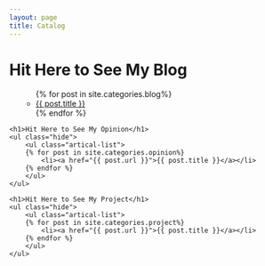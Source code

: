 ```yaml
---
layout: page
title: Catalog
---
```

<div class="catalog">
    <h1>Hit Here to See My Blog</h1>
    <ul class="hide">
        <ul class="artical-list">
        {% for post in site.categories.blog%}
            <li><a href="{{ post.url }}">{{ post.title }}</a></li>
        {% endfor %}
        </ul>
    </ul>
    
    <h1>Hit Here to See My Opinion</h1>
    <ul class="hide">
        <ul class="artical-list">
        {% for post in site.categories.opinion%}
            <li><a href="{{ post.url }}">{{ post.title }}</a></li>
        {% endfor %}
        </ul>
    </ul>
    
    <h1>Hit Here to See My Project</h1>
    <ul class="hide">
        <ul class="artical-list">
        {% for post in site.categories.project%}
            <li><a href="{{ post.url }}">{{ post.title }}</a></li>
        {% endfor %}
        </ul>
    </ul>
    
    
</div>
<script type="text/javascript">
    $(document).ready(function(){
        $('#content a').each(function(index,element){
            var href = $(this).attr('href');
            if(href.indexOf('#') == 0){
            }else if ( href.indexOf('/') == 0 || href.toLowerCase().indexOf('beiyuu.com')>-1 ){
                $(this).attr('target','_blank');
            }else{
                $(this).attr('target','_blank');
                $(this).addClass('external');
            }
        });
        $('body').delegate('h2','click',function(e){
            e.preventDefault();
            $(this).next('ul').toggle();
        });
    });
</script>
